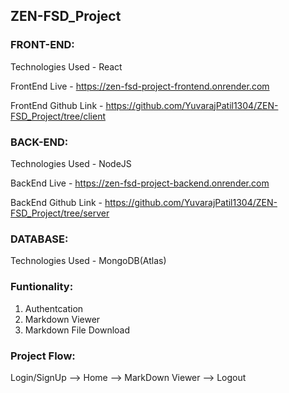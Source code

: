## ZEN-FSD_Project


### FRONT-END:

Technologies Used - React

FrontEnd Live - https://zen-fsd-project-frontend.onrender.com

FrontEnd Github Link - https://github.com/YuvarajPatil1304/ZEN-FSD_Project/tree/client


### BACK-END:

Technologies Used - NodeJS

BackEnd Live - https://zen-fsd-project-backend.onrender.com

BackEnd Github Link - https://github.com/YuvarajPatil1304/ZEN-FSD_Project/tree/server


### DATABASE:

Technologies Used - MongoDB(Atlas)


### Funtionality:

1. Authentcation
2. Markdown Viewer
3. Markdown File Download


### Project Flow:

Login/SignUp --> Home --> MarkDown Viewer --> Logout
